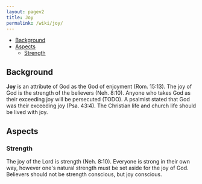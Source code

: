 ```yaml
---
layout: pagev2
title: Joy
permalink: /wiki/joy/
---
```

- [Background](#background)
- [Aspects](#aspects)
  - [Strength](#strength)

## Background

**Joy** is an attribute of God as the God of enjoyment (Rom. 15:13). The joy of God is the strength of the believers (Neh. 8:10). Anyone who takes God as their exceeding joy will be persecuted (TODO). A psalmist stated that God was their exceeding joy (Psa. 43:4). The Christian life and church life should be lived with joy. 

## Aspects

### Strength

The joy of the Lord is strength (Neh. 8:10). Everyone is strong in their own way, however one's natural strength must be set aside for the joy of God. Believers should not be strength conscious, but joy conscious.
